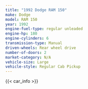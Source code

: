 ```yaml
---
title: "1992 Dodge RAM 150"
make: Dodge
model: RAM 150
year: 1992
engine-fuel-type: regular unleaded
engine-hp: 180
engine-cylinders: 6
transmission-type: Manual
driven-wheels: Rear wheel drive
number-of-doors: 2
market-category: N/A
vehicle-size: Large
vehicle-style: Regular Cab Pickup
---
```


{{< car_info >}}
